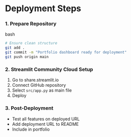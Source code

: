 # Deployment Steps

### 1. Prepare Repository

bash

```bash
# Ensure clean structure
git add .
git commit -m "Portfolio dashboard ready for deployment"
git push origin main
```

### 2. Streamlit Community Cloud Setup

1.  Go to share.streamlit.io
2.  Connect GitHub repository
3.  Select `src/app.py` as main file
4.  Deploy

### 3. Post-Deployment

-   Test all features on deployed URL
-   Add deployment URL to README
-   Include in portfolio
